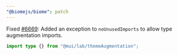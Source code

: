 ```yaml
---
"@biomejs/biome": patch
---
```


Fixed [#6669](https://github.com/biomejs/biome/issues/6669): Added an exception
to `noUnusedImports` to allow type augmentation imports.

```ts
import type {} from "@mui/lab/themeAugmentation";
```
